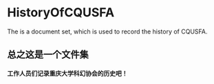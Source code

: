# HistoryOfCQUSFA
The is a document set, which is used to record the history of CQUSFA.

## 总之这是一个文件集

#### 工作人员们记录重庆大学科幻协会的历史吧！
